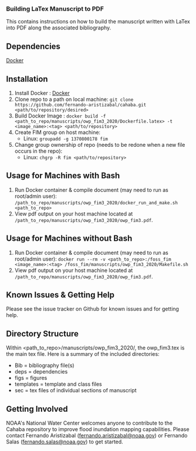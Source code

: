 ### Building LaTex Manuscript to PDF

This contains instructions on how to build the manuscript written with LaTex into PDF along the associated bibliography.

## Dependencies

[Docker](https://docs.docker.com/get-docker/)

## Installation

1. Install Docker : [Docker](https://docs.docker.com/get-docker/)
2. Clone repo to a path on local machine: `git clone https://github.com/fernando-aristizabal/cahaba.git <path/to/repository/desired> `
3. Build Docker Image : `docker build -f <path_to_repo/manuscripts/owp_fim3_2020/Dockerfile.latex> -t <image_name>:<tag> <path/to/repository>`
4. Create FIM group on host machine: 
    - Linux: `groupadd -g 1370800178 fim`
5. Change group ownership of repo (needs to be redone when a new file occurs in the repo):
    - Linux: `chgrp -R fim <path/to/repository>`

## Usage for Machines with Bash

1. Run Docker container & compile document (may need to run as root/admin user): `/path_to_repo/manuscripts/owp_fim3_2020/docker_run_and_make.sh <path_to_repo>`
2. View pdf output on your host machine located at `/path_to_repo/manuscripts/owp_fim3_2020/owp_fim3.pdf`.

## Usage for Machines without Bash

1. Run Docker container & compile document (may need to run as root/admin user): `docker run --rm -v <path_to_repo>:/foss_fim <image_name>:<tag> /foss_fim/manuscripts/owp_fim3_2020/Makefile.sh`
2. View pdf output on your host machine located at `/path_to_repo/manuscripts/owp_fim3_2020/owp_fim3.pdf`.
   
## Known Issues & Getting Help

Please see the issue tracker on Github for known issues and for getting help.

## Directory Structure

Within <path_to_repo>/manuscripts/owp_fim3_2020/, the owp_fim3.tex is the main tex file. Here is a summary of the included directories:

* Bib = bibliography file(s)
* deps = dependencies
* figs = figures
* templates = template and class files
* sec = tex files of individual sections of manuscript

## Getting Involved

NOAA's National Water Center welcomes anyone to contribute to the Cahaba repository to improve flood inundation mapping capabilities. Please contact Fernando Aristizabal (fernando.aristizabal@noaa.gov) or Fernando Salas (fernando.salas@noaa.gov) to get started.


